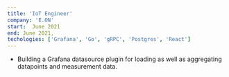 ```yaml
---
title: 'IoT Engineer'
company: 'E.ON'
start:  June 2021
end: June 2021,
techologies: ['Grafana', 'Go', 'gRPC', 'Postgres', 'React']
---
```


- Building a Grafana datasource plugin for loading as well as aggregating datapoints and measurement data.
